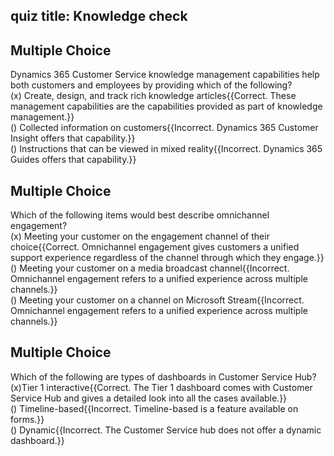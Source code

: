 ## quiz title: Knowledge check

## Multiple Choice
Dynamics 365 Customer Service knowledge management capabilities help both customers and employees by providing which of the following?  
(x) Create, design, and track rich knowledge articles{{Correct. These management capabilities are the capabilities provided as part of knowledge management.}}  
() Collected information on customers{{Incorrect. Dynamics 365 Customer Insight offers that capability.}}  
() Instructions that can be viewed in mixed reality{{Incorrect. Dynamics 365 Guides offers that capability.}}  


## Multiple Choice
Which of the following items would best describe omnichannel engagement?  
(x) Meeting your customer on the engagement channel of their choice{{Correct. Omnichannel engagement gives customers a unified support experience regardless of the channel through which they engage.}}  
() Meeting your customer on a media broadcast channel{{Incorrect. Omnichannel engagement refers to a unified experience across multiple channels.}}  
() Meeting your customer on a channel on Microsoft Stream{{Incorrect. Omnichannel engagement refers to a unified experience across multiple channels.}}  


## Multiple Choice
Which of the following are types of dashboards in Customer Service Hub?  
(x)Tier 1 interactive{{Correct. The Tier 1 dashboard comes with Customer Service Hub and gives a detailed look into all the cases available.}}  
() Timeline-based{{Incorrect. Timeline-based is a feature available on forms.}}  
() Dynamic{{Incorrect. The Customer Service hub does not offer a dynamic dashboard.}}  
